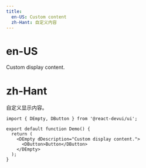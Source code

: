 ```yaml
---
title:
  en-US: Custom content
  zh-Hant: 自定义内容
---
```


# en-US

Custom display content.

# zh-Hant

自定义显示内容。

```tsx
import { DEmpty, DButton } from '@react-devui/ui';

export default function Demo() {
  return (
    <DEmpty dDescription="Custom display content.">
      <DButton>Button</DButton>
    </DEmpty>
  );
}
```
